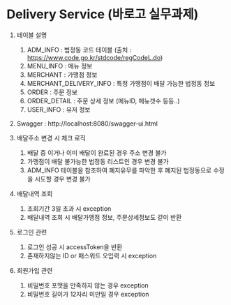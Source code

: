 # Delivery Service (바로고 실무과제)

1. 테이블 설명
   1. ADM_INFO : 법정동 코드 테이블 (출처 : https://www.code.go.kr/stdcode/regCodeL.do)
   2. MENU_INFO : 메뉴 정보
   3. MERCHANT : 가맹점 정보
   4. MERCHANT_DELIVERY_INFO : 특정 가맹점이 배달 가능한 법정동 정보
   5. ORDER : 주문 정보
   6. ORDER_DETAIL : 주문 상세 정보 (메뉴ID, 메뉴갯수 등등..)
   7. USER_INFO : 유저 정보

2. Swagger : http://localhost:8080/swagger-ui.html

3. 배달주소 변경 시 체크 로직
   1. 배달 중 이거나 이미 배달이 완료된 경우 주소 변경 불가
   2. 가맹점이 배달 불가능한 법정동 리스트인 경우 변경 불가 
   3. ADM_INFO 테이블을 참조하여 폐지유무를 파악한 후 폐지된 법정동으로 수정을 시도할 경우 변경 불가

4. 배달내역 조회
   1. 조회기간 3일 초과 시 exception
   2. 배달내역 조회 시 배달가맹점 정보, 주문상세정보도 같이 반환

5. 로그인 관련
   1. 로그인 성공 시 accessToken을 반환
   2. 존재하지않는 ID or 패스워드 오입력 시 exception

6. 회원가입 관련
   1. 비밀번호 포맷을 만족하지 않는 경우 exception
   2. 비밀번호 길이가 12자리 미만일 경우 exception
